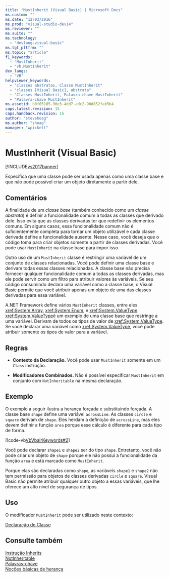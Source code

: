 ```yaml
---
title: "MustInherit (Visual Basic) | Microsoft Docs"
ms.custom: ""
ms.date: "12/03/2016"
ms.prod: "visual-studio-dev14"
ms.reviewer: ""
ms.suite: ""
ms.technology: 
  - "devlang-visual-basic"
ms.tgt_pltfrm: ""
ms.topic: "article"
f1_keywords: 
  - "MustInherit"
  - "vb.MustInherit"
dev_langs: 
  - "VB"
helpviewer_keywords: 
  - "classes abstratas, Classe MustInherit"
  - "classes [Visual Basic], abstrata"
  - "Classes MustInherit, Palavra-chave MustInherit"
  - "Palavra-chave MustInherit"
ms.assetid: b8f05185-90e3-4dd7-adc2-90d852fab5b4
caps.latest.revision: 15
caps.handback.revision: 15
author: "stevehoag"
ms.author: "shoag"
manager: "wpickett"
---
```

# MustInherit (Visual Basic)
[!INCLUDE[vs2017banner](../../../csharp/includes/vs2017banner.md)]

Especifica que uma classe pode ser usada apenas como uma classe base e que não pode possível criar um objeto diretamente a partir dele.  
  
## Comentários  
 A finalidade de um  *classe base* \(também conhecido como um  *classe abstrata*\) é definir a funcionalidade comum a todas as classes que derivado dele.  Isso evita que as classes derivadas ter que redefinir os elementos comuns.  Em alguns casos, essa funcionalidade comum não é suficientemente completa para tornar um objeto utilizável e cada classe derivada define a funcionalidade ausente.  Nesse caso, você deseja que o código toma para criar objetos somente a partir de classes derivadas.  Você pode usar `MustInherit` na classe base para impor isso.  
  
 Outro uso de um `MustInherit` classe é restringir uma variável de um conjunto de classes relacionadas.  Você pode definir uma classe base e derivam todas essas classes relacionadas.  A classe base não precisa fornecer qualquer funcionalidade comum a todas as classes derivadas, mas ele pode servir como um filtro para atribuir valores às variáveis.  Se seu código consumindo declara uma variável como a classe base, o Visual Basic permite que você atribuir apenas um objeto de uma das classes derivadas para essa variável.  
  
 A.NET Framework define vários `MustInherit` classes, entre eles <xref:System.Array>, <xref:System.Enum>, e <xref:System.ValueType>.  <xref:System.ValueType>é um exemplo de uma classe base que restringe a uma variável.  Derivam de todos os tipos de valor de <xref:System.ValueType>.  Se você declarar uma variável como <xref:System.ValueType>, você pode atribuir somente os tipos de valor para a variável.  
  
## Regras  
  
-   **Contexto da Declaração.** Você pode usar `MustInherit` somente em um `Class` instrução.  
  
-   **Modificadores Combinados.** Não é possível especificar `MustInherit` em conjunto com `NotInheritable` na mesma declaração.  
  
## Exemplo  
 O exemplo a seguir ilustra a herança forçada e substituindo forçada.  A classe base `shape` define uma variável `acrossLine`.  As classes `circle` e `square` derivam de `shape`.  Eles herdam a definição de `acrossLine`, mas eles devem definir a função `area` porque esse cálculo é diferente para cada tipo de forma.  
  
 [!code-vb[VbVbalrKeywords#2](../../../visual-basic/language-reference/codesnippet/VisualBasic/mustinherit_1.vb)]  
  
 Você pode declarar `shape1` e `shape2` ser do tipo `shape`.  Entretanto, você não pode criar um objeto de `shape` porque ele não possui a funcionalidade da função `area` e está marcado como `MustInherit`.  
  
 Porque elas são declaradas como `shape`, as variáveis `shape1` e `shape2` não tem permissão para objetos de classes derivadas `circle` e `square`.  Visual Basic não permite atribuir qualquer outro objeto a essas variáveis, que lhe oferece um alto nível de segurança de tipos.  
  
## Uso  
 O modificador `MustInherit` pode ser utilizado neste contexto:  
  
 [Declaração de Classe](../../../visual-basic/language-reference/statements/class-statement.md)  
  
## Consulte também  
 [Instrução Inherits](../../../visual-basic/language-reference/statements/inherits-statement.md)   
 [NotInheritable](../../../visual-basic/language-reference/modifiers/notinheritable.md)   
 [Palavras\-chave](../../../visual-basic/language-reference/keywords/index.md)   
 [Noções básicas de herança](../../../visual-basic/programming-guide/language-features/objects-and-classes/inheritance-basics.md)